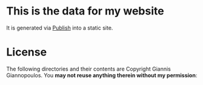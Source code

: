 # This is the data for my website

It is generated via [Publish](https://github.com/JohnSundell/Publish) into a static site.

# License

The following directories and their contents are Copyright Giannis Giannopoulos. You **may not reuse anything therein without my permission**:
